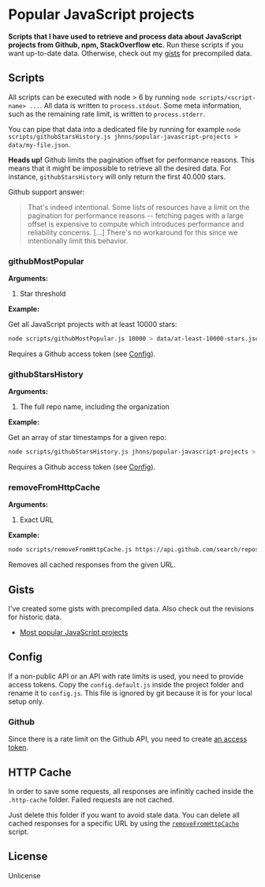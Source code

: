 # Popular JavaScript projects

**Scripts that I have used to retrieve and process data about JavaScript projects from Github, npm, StackOverflow etc.** Run these scripts if you want up-to-date data. Otherwise, check out my [gists](#gists) for precompiled data.

## Scripts

All scripts can be executed with node > 6 by running `node scripts/<script-name> ...`. All data is written to `process.stdout`. Some meta information, such as the remaining rate limit, is written to `process.stderr`.

You can pipe that data into a dedicated file by running for example `node scripts/githubStarsHistory.js jhnns/popular-javascript-projects > data/my-file.json`.

**Heads up!** Github limits the pagination offset for performance reasons. This means that it might be impossible to retrieve all the desired data. For instance, `githubStarsHistory` will only return the first 40.000 stars.

Github support answer:

> That's indeed intentional. Some lists of resources have a limit on the pagination for performance reasons -- fetching pages with a large offset is expensive to compute which introduces performance and reliability concerns. [...] There's no workaround for this since we intentionally limit this behavior.

### githubMostPopular

**Arguments:**

1. Star threshold

**Example:**

Get all JavaScript projects with at least 10000 stars:

```bash
node scripts/githubMostPopular.js 10000 > data/at-least-10000-stars.json
```

Requires a Github access token (see [Config](#config)).

### githubStarsHistory

**Arguments:**

1. The full repo name, including the organization

**Example:**

Get an array of star timestamps for a given repo:

```bash
node scripts/githubStarsHistory.js jhnns/popular-javascript-projects > data/star-history.json
```

Requires a Github access token (see [Config](#config)).

### removeFromHttpCache

**Arguments:**

1. Exact URL

**Example:**

```bash
node scripts/removeFromHttpCache.js https://api.github.com/search/repositories
```

Removes all cached responses from the given URL.

## Gists

I've created some gists with precompiled data. Also check out the revisions for historic data.

- [Most popular JavaScript projects](https://gist.github.com/jhnns/94188ba0904a82bbd0491bb21b041ce8)

## Config

If a non-public API or an API with rate limits is used, you need to provide access tokens. Copy the `config.default.js` inside the project folder and rename it to `config.js`. This file is ignored by git because it is for your local setup only.

### Github

Since there is a rate limit on the Github API, you need to create [an access token](https://help.github.com/articles/creating-a-personal-access-token-for-the-command-line/).

## HTTP Cache

In order to save some requests, all responses are infinitly cached inside the `.http-cache` folder. Failed requests are not cached.

Just delete this folder if you want to avoid stale data. You can delete all cached responses for a specific URL by using the [`removeFromHttpCache`](#removefromhttpcache) script.

## License

Unlicense